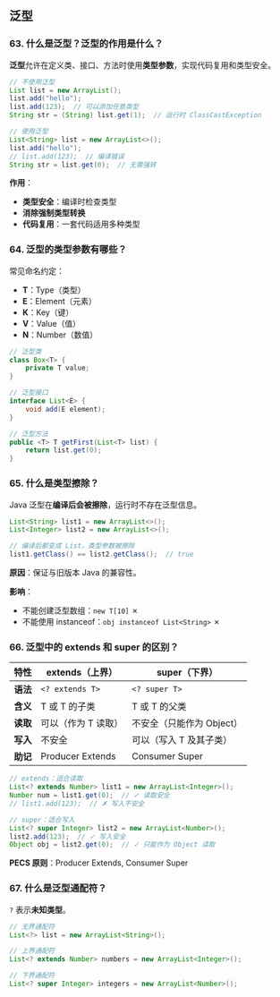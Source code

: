 ## 泛型

### 63. 什么是泛型？泛型的作用是什么？

**泛型**允许在定义类、接口、方法时使用**类型参数**，实现代码复用和类型安全。

```java
// 不使用泛型
List list = new ArrayList();
list.add("hello");
list.add(123);  // 可以添加任意类型
String str = (String) list.get(1);  // 运行时 ClassCastException

// 使用泛型
List<String> list = new ArrayList<>();
list.add("hello");
// list.add(123);  // 编译错误
String str = list.get(0);  // 无需强转
```

**作用**：
- **类型安全**：编译时检查类型
- **消除强制类型转换**
- **代码复用**：一套代码适用多种类型

### 64. 泛型的类型参数有哪些？

常见命名约定：
- **T**：Type（类型）
- **E**：Element（元素）
- **K**：Key（键）
- **V**：Value（值）
- **N**：Number（数值）

```java
// 泛型类
class Box<T> {
    private T value;
}

// 泛型接口
interface List<E> {
    void add(E element);
}

// 泛型方法
public <T> T getFirst(List<T> list) {
    return list.get(0);
}
```

### 65. 什么是类型擦除？

Java 泛型在**编译后会被擦除**，运行时不存在泛型信息。

```java
List<String> list1 = new ArrayList<>();
List<Integer> list2 = new ArrayList<>();

// 编译后都变成 List，类型参数被擦除
list1.getClass() == list2.getClass();  // true
```

**原因**：保证与旧版本 Java 的兼容性。

**影响**：
- 不能创建泛型数组：`new T[10]` ✗
- 不能使用 instanceof：`obj instanceof List<String>` ✗

### 66. 泛型中的 extends 和 super 的区别？

| 特性 | extends（上界） | super（下界） |
|------|---------------|--------------|
| **语法** | `<? extends T>` | `<? super T>` |
| **含义** | T 或 T 的子类 | T 或 T 的父类 |
| **读取** | 可以（作为 T 读取） | 不安全（只能作为 Object） |
| **写入** | 不安全 | 可以（写入 T 及其子类） |
| **助记** | Producer Extends | Consumer Super |

```java
// extends：适合读取
List<? extends Number> list1 = new ArrayList<Integer>();
Number num = list1.get(0);  // ✓ 读取安全
// list1.add(123);  // ✗ 写入不安全

// super：适合写入
List<? super Integer> list2 = new ArrayList<Number>();
list2.add(123);  // ✓ 写入安全
Object obj = list2.get(0);  // ✓ 只能作为 Object 读取
```

**PECS 原则**：Producer Extends, Consumer Super

### 67. 什么是泛型通配符？

`?` 表示**未知类型**。

```java
// 无界通配符
List<?> list = new ArrayList<String>();

// 上界通配符
List<? extends Number> numbers = new ArrayList<Integer>();

// 下界通配符
List<? super Integer> integers = new ArrayList<Number>();
```
